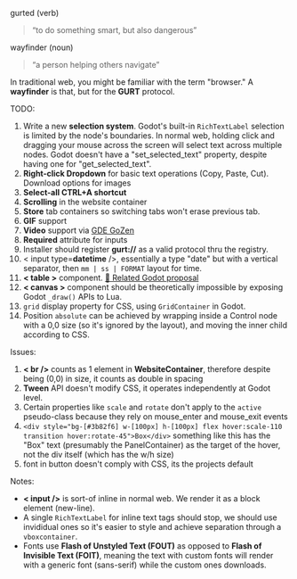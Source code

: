 gurted (verb)
> “to do something smart, but also dangerous”

wayfinder (noun)
> “a person helping others navigate”

In traditional web, you might be familiar with the term "browser." A **wayfinder** is that, but for the **GURT** protocol.

TODO:
1. Write a new **selection system**. Godot's built-in `RichTextLabel` selection is limited by the node's boundaries. In normal web, holding click and dragging your mouse across the screen will select text across multiple nodes. Godot doesn't have a "set_selected_text" property, despite having one for "get_selected_text".
2. **Right-click Dropdown** for basic text operations (Copy, Paste, Cut). Download options for images
3. **Select-all CTRL+A shortcut**
4. **Scrolling** in the website container
5. **Store** tab containers so switching tabs won't erase previous tab.
6. **GIF** support
7. **Video** support via [GDE GoZen](https://github.com/VoylinsGamedevJourney/gde_gozen)
8. **Required** attribute for inputs
9. Installer should register **gurt://** as a valid protocol thru the registry.
10. < input type=**datetime** />, essentially a type "date" but with a vertical separator, then `mm | ss | FORMAT` layout for time.
11. **< table >** component. [🔗 Related Godot proposal](https://github.com/godotengine/godot-proposals/issues/97)
12. **< canvas >** component should be theoretically impossible by exposing Godot `_draw()` APIs to Lua.
13. `grid` display property for CSS, using `GridContainer` in Godot.
14. Position `absolute` can be achieved by wrapping inside a Control node with a 0,0 size (so it's ignored by the layout), and moving the inner child according to CSS.

Issues:
1. **< br />** counts as 1 element in **WebsiteContainer**, therefore despite being (0,0) in size, it counts as double in spacing
2. **Tween** API doesn't modify CSS, it operates independently at Godot level.
3. Certain properties like `scale` and `rotate` don't apply to the `active` pseudo-class because they rely on mouse_enter and mouse_exit events
4. `<div style="bg-[#3b82f6] w-[100px] h-[100px] flex hover:scale-110 transition hover:rotate-45">Box</div>` something like this has the "Box" text (presumably the PanelContainer) as the target of the hover, not the div itself (which has the w/h size)
5. font in button doesn't comply with CSS, its the projects default

Notes:
- **< input />** is sort-of inline in normal web. We render it as a block element (new-line).
- A single `RichTextLabel` for inline text tags should stop, we should use invididual ones so it's easier to style and achieve separation through a `vboxcontainer`.
- Fonts use **Flash of Unstyled Text (FOUT)** as opposed to **Flash of Invisible Text (FOIT)**, meaning the text with custom fonts will render with a generic font (sans-serif) while the custom ones downloads.
